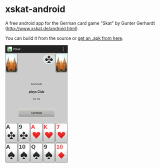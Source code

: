 # xskat-android
A free android app for the German card game "Skat" by Gunter Gerhardt (http://www.xskat.de/android.html).

You can build it from the source or [get an .apk from here](https://github.com/rnauber/xskat-android/releases/latest).

<img src="https://github.com/rnauber/xskat-android/raw/master/fastlane/metadata/android/en-US/images/phoneScreenshots/01_start_of_game.png" width="200"/>
